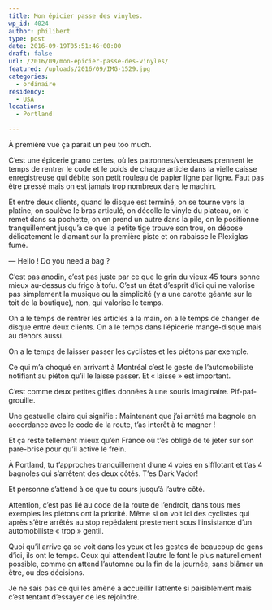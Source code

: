 ```yaml
---
title: Mon épicier passe des vinyles.
wp_id: 4024
author: philibert
type: post
date: 2016-09-19T05:51:46+00:00
draft: false
url: /2016/09/mon-epicier-passe-des-vinyles/
featured: /uploads/2016/09/IMG-1529.jpg
categories:
  - ordinaire
residency:
  - USA
locations:
  - Portland

---
```

À première vue ça parait un peu too much. 

C&rsquo;est une épicerie grano certes, où les patronnes/vendeuses prennent le temps de rentrer le code et le poids de chaque article dans la vielle caisse enregistreuse qui débite son petit rouleau de papier ligne par ligne. Faut pas être pressé mais on est jamais trop nombreux dans le machin.

Et entre deux clients, quand le disque est terminé, on se tourne vers la platine, on soulève le bras articulé, on décolle le vinyle du plateau, on le remet dans sa pochette, on en prend un autre dans la pile, on le positionne tranquillement jusqu&rsquo;à ce que la petite tige trouve son trou, on dépose délicatement le diamant sur la première piste et on rabaisse le Plexiglas fumé.

&mdash; Hello ! Do you need a bag ?

C&rsquo;est pas anodin, c&rsquo;est pas juste par ce que le grin du vieux 45 tours sonne mieux au-dessus du frigo à tofu. C&rsquo;est un état d&rsquo;esprit d&rsquo;ici qui ne valorise pas simplement la musique ou la simplicité (y a une carotte géante sur le toit de la boutique), non, qui valorise le temps.

On a le temps de rentrer les articles à la main, on a le temps de changer de disque entre deux clients. On a le temps dans l&rsquo;épicerie mange-disque mais au dehors aussi.

On a le temps de laisser passer les cyclistes et les piétons par exemple.

Ce qui m&rsquo;a choqué en arrivant à Montréal c&rsquo;est le geste de l&rsquo;automobiliste notifiant au piéton qu&rsquo;il le laisse passer. Et « laisse » est important.
  
C&rsquo;est comme deux petites gifles données à une souris imaginaire. Pif-paf-grouille.
  
Une gestuelle claire qui signifie : Maintenant que j&rsquo;ai arrêté ma bagnole en accordance avec le code de la route, t&rsquo;as interêt à te magner !

Et ça reste tellement mieux qu&rsquo;en France où t&rsquo;es obligé de te jeter sur son pare-brise pour qu&rsquo;il active le frein.

À Portland, tu t&rsquo;approches tranquillement d&rsquo;une 4 voies en sifflotant et t&rsquo;as 4 bagnoles qui s&rsquo;arrêtent des deux côtés. T&rsquo;es Dark Vador!

Et personne s&rsquo;attend à ce que tu cours jusqu&rsquo;à l&rsquo;autre côté.

Attention, c&rsquo;est pas lié au code de la route de l&rsquo;endroit, dans tous mes exemples les piétons ont la priorité. Même si on voit ici des cyclistes qui après s&rsquo;être arrêtés au stop repédalent prestement sous l&rsquo;insistance d&rsquo;un automobiliste « trop » gentil.

Quoi qu&rsquo;il arrive ça se voit dans les yeux et les gestes de beaucoup de gens d&rsquo;ici, ils ont le temps. Ceux qui attendent l&rsquo;autre le font le plus naturellement possible, comme on attend l&rsquo;automne ou la fin de la journée, sans blâmer un être, ou des décisions. 

Je ne sais pas ce qui les amène à accueillir l&rsquo;attente si paisiblement mais c&rsquo;est tentant d&rsquo;essayer de les rejoindre.
